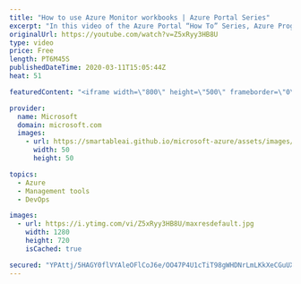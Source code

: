```yaml
---
title: "How to use Azure Monitor workbooks | Azure Portal Series"
excerpt: "In this video of the Azure Portal “How To” Series, Azure Program Managers Leon Welicki and Shikha Jain show us how workbooks provide a flexible canvas for data analysis and the creation of rich visual reports within the Azure portal. Learn how workbooks allow you to tap into multiple data sources from"
originalUrl: https://youtube.com/watch?v=Z5xRyy3HB8U
type: video
price: Free
length: PT6M45S
publishedDateTime: 2020-03-11T15:05:44Z
heat: 51

featuredContent: "<iframe width=\"800\" height=\"500\" frameborder=\"0\" src=\"https://www.youtube.com/embed/Z5xRyy3HB8U\" allow=\"accelerometer; autoplay; encrypted-media; gyroscope; picture-in-picture\" allowfullscreen></iframe>"

provider:
  name: Microsoft
  domain: microsoft.com
  images:
    - url: https://smartableai.github.io/microsoft-azure/assets/images/organizations/microsoft.com-50x50.jpg
      width: 50
      height: 50

topics:
  - Azure
  - Management tools
  - DevOps

images:
  - url: https://i.ytimg.com/vi/Z5xRyy3HB8U/maxresdefault.jpg
    width: 1280
    height: 720
    isCached: true

secured: "YPAttj/5HAGY0flVYAleOFlCoJ6e/OO47P4U1cTiT98gWHDNrLmLKkXeCGuUXl7B0B/AT/SzmpStWdJ1w24abFFKKekZoU05h1PqkB3hLfvMZE49M/yb3jZanjR/1o/0hV34BIP7wFZ1BzmcehhcIdIlOENJJG3mOBnIcZl7relV3XueHgUcQO0LA+YowunWYKPtUk+pdw2eKAFOssFwD9/SzHbtdgCWuc4q1CN6qANiEA7HS6hFvZRAXwAcBdLVbsbwfQmyJpXYbcMbxqUFwcR0Qau7BdF/MJSkuXp6V8144XK8vsodf7yd/swG276OPkwVR6qwQMKoOXMg4wWKjN1IKUyqrGxHQrQDfiDC4VlTYdhGTh9DmTR++cAw/Ym8zOl7Wr63Gm3hsJfMrgQR2JOLw0rJNsBVkCRZA9+I6Z8=;Sd0q53uSxG2Z6IzGb23GVw=="
---
```


